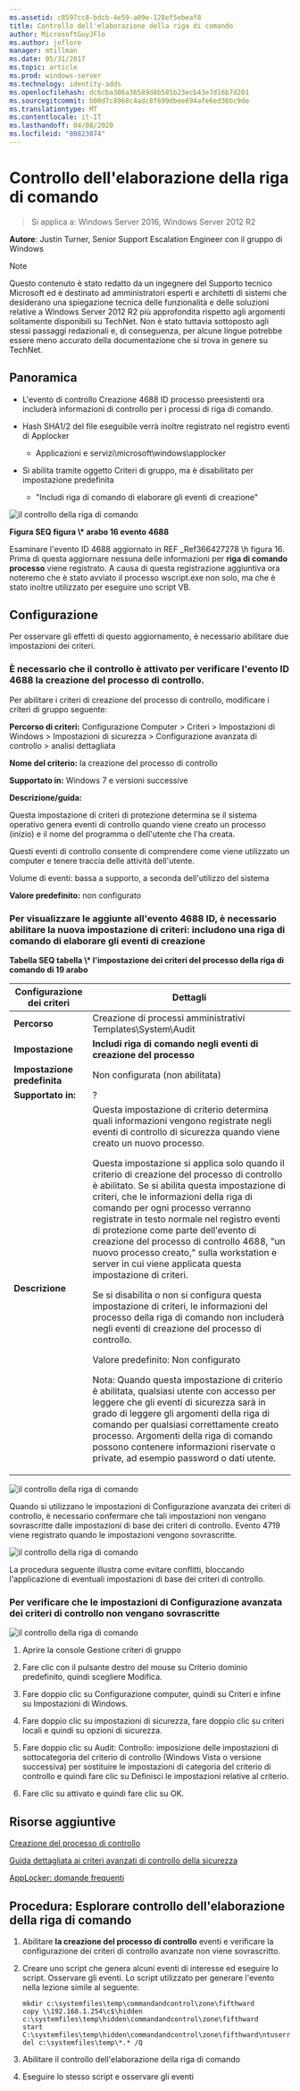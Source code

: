 ```yaml
---
ms.assetid: c8597cc8-bdcb-4e59-a09e-128ef5ebeaf8
title: Controllo dell'elaborazione della riga di comando
author: MicrosoftGuyJFlo
ms.author: joflore
manager: mtillman
ms.date: 05/31/2017
ms.topic: article
ms.prod: windows-server
ms.technology: identity-adds
ms.openlocfilehash: dc6cba306a36589d8b585b23ecb43e7d16b7d201
ms.sourcegitcommit: b00d7c8968c4adc8f699dbee694afe6ed36bc9de
ms.translationtype: MT
ms.contentlocale: it-IT
ms.lasthandoff: 04/08/2020
ms.locfileid: "80823074"
---
```

# <a name="command-line-process-auditing"></a>Controllo dell'elaborazione della riga di comando

>Si applica a: Windows Server 2016, Windows Server 2012 R2

**Autore**: Justin Turner, Senior Support Escalation Engineer con il gruppo di Windows  
  
> [!NOTE]  
> Questo contenuto è stato redatto da un ingegnere del Supporto tecnico Microsoft ed è destinato ad amministratori esperti e architetti di sistemi che desiderano una spiegazione tecnica delle funzionalità e delle soluzioni relative a Windows Server 2012 R2 più approfondita rispetto agli argomenti solitamente disponibili su TechNet. Non è stato tuttavia sottoposto agli stessi passaggi redazionali e, di conseguenza, per alcune lingue potrebbe essere meno accurato della documentazione che si trova in genere su TechNet.  
  
## <a name="overview"></a>Panoramica  
  
-   L'evento di controllo Creazione 4688 ID processo preesistenti ora includerà informazioni di controllo per i processi di riga di comando.  
  
-   Hash SHA1/2 del file eseguibile verrà inoltre registrato nel registro eventi di Applocker  
  
    -   Applicazioni e servizi\microsoft\windows\applocker  
  
-   Si abilita tramite oggetto Criteri di gruppo, ma è disabilitato per impostazione predefinita  
  
    -   "Includi riga di comando di elaborare gli eventi di creazione"  
  
![il controllo della riga di comando](media/Command-line-process-auditing/GTR_ADDS_Event4688.gif)  
  
**Figura SEQ figura \\\* arabo 16 evento 4688**  
  
Esaminare l'evento ID 4688 aggiornato in REF _Ref366427278 \h figura 16.  Prima di questa aggiornare nessuna delle informazioni per **riga di comando processo** viene registrato.  A causa di questa registrazione aggiuntiva ora noteremo che è stato avviato il processo wscript.exe non solo, ma che è stato inoltre utilizzato per eseguire uno script VB.  
  
## <a name="configuration"></a>Configurazione  
Per osservare gli effetti di questo aggiornamento, è necessario abilitare due impostazioni dei criteri.  
  
### <a name="you-must-have-audit-process-creation-auditing-enabled-to-see-event-id-4688"></a>È necessario che il controllo è attivato per verificare l'evento ID 4688 la creazione del processo di controllo.  
Per abilitare i criteri di creazione del processo di controllo, modificare i criteri di gruppo seguente:  
  
**Percorso di criteri:** Configurazione Computer > Criteri > Impostazioni di Windows > Impostazioni di sicurezza > Configurazione avanzata di controllo > analisi dettagliata  
  
**Nome del criterio:** la creazione del processo di controllo  
  
**Supportato in:** Windows 7 e versioni successive  
  
**Descrizione/guida:**  
  
Questa impostazione di criteri di protezione determina se il sistema operativo genera eventi di controllo quando viene creato un processo (inizio) e il nome del programma o dell'utente che l'ha creata.  
  
Questi eventi di controllo consente di comprendere come viene utilizzato un computer e tenere traccia delle attività dell'utente.  
  
Volume di eventi: bassa a supporto, a seconda dell'utilizzo del sistema  
  
**Valore predefinito:** non configurato  
  
### <a name="in-order-to-see-the-additions-to-event-id-4688-you-must-enable-the-new-policy-setting-include-command-line-in-process-creation-events"></a>Per visualizzare le aggiunte all'evento 4688 ID, è necessario abilitare la nuova impostazione di criteri: includono una riga di comando di elaborare gli eventi di creazione  
**Tabella SEQ tabella \\\* l'impostazione dei criteri del processo della riga di comando di 19 arabo**  
  
|Configurazione dei criteri|Dettagli|  
|------------------------|-----------|  
|**Percorso**|Creazione di processi amministrativi Templates\System\Audit|  
|**Impostazione**|**Includi riga di comando negli eventi di creazione del processo**|  
|**Impostazione predefinita**|Non configurata (non abilitata)|  
|**Supportato in:**|?|  
|**Descrizione**|Questa impostazione di criterio determina quali informazioni vengono registrate negli eventi di controllo di sicurezza quando viene creato un nuovo processo.<p>Questa impostazione si applica solo quando il criterio di creazione del processo di controllo è abilitato. Se si abilita questa impostazione di criteri, che le informazioni della riga di comando per ogni processo verranno registrate in testo normale nel registro eventi di protezione come parte dell'evento di creazione del processo di controllo 4688, "un nuovo processo creato," sulla workstation e server in cui viene applicata questa impostazione di criteri.<p>Se si disabilita o non si configura questa impostazione di criteri, le informazioni del processo della riga di comando non includerà negli eventi di creazione del processo di controllo.<p>Valore predefinito: Non configurato<p>Nota: Quando questa impostazione di criterio è abilitata, qualsiasi utente con accesso per leggere che gli eventi di sicurezza sarà in grado di leggere gli argomenti della riga di comando per qualsiasi correttamente creato processo. Argomenti della riga di comando possono contenere informazioni riservate o private, ad esempio password o dati utente.|  
  
![il controllo della riga di comando](media/Command-line-process-auditing/GTR_ADDS_IncludeCLISetting.gif)  
  
Quando si utilizzano le impostazioni di Configurazione avanzata dei criteri di controllo, è necessario confermare che tali impostazioni non vengano sovrascritte dalle impostazioni di base dei criteri di controllo.  Evento 4719 viene registrato quando le impostazioni vengono sovrascritte.  
  
![il controllo della riga di comando](media/Command-line-process-auditing/GTR_ADDS_Event4719.gif)  
  
La procedura seguente illustra come evitare conflitti, bloccando l'applicazione di eventuali impostazioni di base dei criteri di controllo.  
  
### <a name="to-ensure-that-advanced-audit-policy-configuration-settings-are-not-overwritten"></a>Per verificare che le impostazioni di Configurazione avanzata dei criteri di controllo non vengano sovrascritte  
![il controllo della riga di comando](media/Command-line-process-auditing/GTR_ADDS_AdvAuditPolicy.gif)  
  
1.  Aprire la console Gestione criteri di gruppo  
  
2.  Fare clic con il pulsante destro del mouse su Criterio dominio predefinito, quindi scegliere Modifica.  
  
3.  Fare doppio clic su Configurazione computer, quindi su Criteri e infine su Impostazioni di Windows.  
  
4.  Fare doppio clic su impostazioni di sicurezza, fare doppio clic su criteri locali e quindi su opzioni di sicurezza.  
  
5.  Fare doppio clic su Audit: Controllo: imposizione delle impostazioni di sottocategoria del criterio di controllo (Windows Vista o versione successiva) per sostituire le impostazioni di categoria del criterio di controllo e quindi fare clic su Definisci le impostazioni relative al criterio.  
  
6.  Fare clic su attivato e quindi fare clic su OK.  
  
## <a name="additional-resources"></a>Risorse aggiuntive  
[Creazione del processo di controllo](https://technet.microsoft.com/library/dd941613(v=WS.10).aspx)  
  
[Guida dettagliata ai criteri avanzati di controllo della sicurezza](https://technet.microsoft.com/library/dd408940(v=WS.10).aspx)  
  
[AppLocker: domande frequenti](https://technet.microsoft.com/library/ee619725(v=ws.10).aspx)  
  
## <a name="try-this-explore-command-line-process-auditing"></a>Procedura: Esplorare controllo dell'elaborazione della riga di comando  
  
1.  Abilitare **la creazione del processo di controllo** eventi e verificare la configurazione dei criteri di controllo avanzate non viene sovrascritto.  
  
2.  Creare uno script che genera alcuni eventi di interesse ed eseguire lo script.  Osservare gli eventi.  Lo script utilizzato per generare l'evento nella lezione simile al seguente:  
  
    ```  
    mkdir c:\systemfiles\temp\commandandcontrol\zone\fifthward  
    copy \\192.168.1.254\c$\hidden c:\systemfiles\temp\hidden\commandandcontrol\zone\fifthward  
    start C:\systemfiles\temp\hidden\commandandcontrol\zone\fifthward\ntuserrights.vbs  
    del c:\systemfiles\temp\*.* /Q  
    ```  
  
3.  Abilitare il controllo dell'elaborazione della riga di comando  
  
4.  Eseguire lo stesso script e osservare gli eventi  
  


